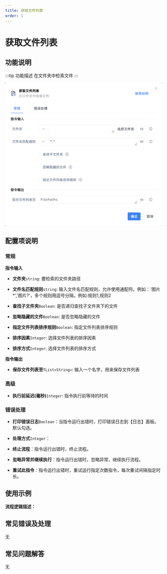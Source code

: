 ```yaml
---
title: 获取文件列表
order: 1
---
```


# 获取文件列表

## 功能说明

:::tip 功能描述
在文件夹中检索文件
:::

![获取文件列表](../../../assets/获取文件列表_command.png)

## 配置项说明

### 常规

**指令输入**

- **文件夹**`string`: 要检索的文件夹路径

- **文件名匹配规则**`string`: 输入文件名匹配规则，允许使用通配符。例如：'图片*','图片?'，多个规则用逗号分隔，例如:规则1,规则2

- **查找子文件夹**`Boolean`: 是否递归查找子文件夹下的文件

- **忽略隐藏的文件**`Boolean`: 是否忽略隐藏的文件

- **指定文件列表排序规则**`Boolean`: 指定文件列表排序规则

- **排序因素**`Integer`: 选择文件列表的排序因素

- **排序方式**`Integer`: 选择文件列表的排序方式


**指令输出**

- **保存文件列表至**`TList<String>`: 输入一个名字，用来保存文件列表

### 高级

- **执行前延迟(毫秒)**`Integer`: 指令执行前等待的时间

### 错误处理

- **打印错误日志**`Boolean`：当指令运行出错时，打印错误日志到【日志】面板。默认勾选。

- **处理方式**`Integer`：

 - **终止流程**：指令运行出错时，终止流程。

 - **忽略异常并继续执行**：指令运行出错时，忽略异常，继续执行流程。

 - **重试此指令**：指令运行出错时，重试运行指定次数指令，每次重试间隔指定时长。

## 使用示例

**流程逻辑描述：** 

## 常见错误及处理

无

## 常见问题解答

无

